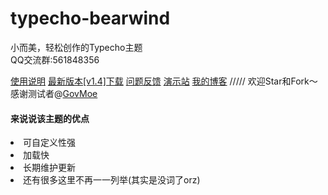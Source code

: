 # typecho-bearwind
小而美，轻松创作的Typecho主题<br>
QQ交流群:561848356<br>

<a href="https://www.coder-bear.com/internet-record/bearwind.html">使用说明</a>
<a href="https://github.com/whitebearcode/typecho-bearwind/releases/download/1.4/Bearwind_v1.4.zip">最新版本[v1.4]下载</a>
<a href = "https://support.qq.com/products/314782">问题反馈</a>
<a href = "http://bearwind.typecho.bearlab.in">演示站</a>
<a href = "https://www.coder-bear.com/">我的博客</a>
/////
欢迎Star和Fork～
感谢测试者@<a href="https://github.com/govmoe">GovMoe</a>
<h4>来说说该主题的优点</h4>
<li>可自定义性强</li>
<li>加载快</li>
<li>长期维护更新</li>
<li>还有很多这里不再一一列举(其实是没词了orz)</li>
